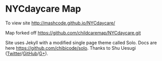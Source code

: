 NYCdaycare Map
=====================

To view site http://mashcode.github.io/NYCdaycare/

Map forked off https://github.com/childcaremap/NYCdaycare.git

Site uses Jekyll with a modified single page theme called Solo. Docs are 
here https://github.com/chibicode/solo. Thanks to Shu Uesugi (<a href="http://twitter.com/chibicode">Twitter</a>/<a 
href="http://github.com/chibicode">GitHub</a>/<a 
href="https://plus.google.com/110325199858284431541?rel=author">G+</a>).

